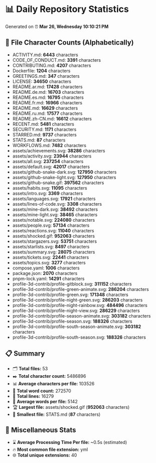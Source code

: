 # 📊 Daily Repository Statistics
Generated on ⏰ **Mar 26, Wednesday 10:10:21 PM**

## 📂 File Character Counts (Alphabetically)
- ACTIVITY.md: **6443** characters
- CODE_OF_CONDUCT.md: **3391** characters
- CONTRIBUTING.md: **4207** characters
- Dockerfile: **1204** characters
- GREETINGS.md: **347** characters
- LICENSE: **34650** characters
- README.ar.md: **17428** characters
- README.de.md: **16703** characters
- README.es.md: **16795** characters
- README.fr.md: **16966** characters
- README.md: **16629** characters
- README.ru.md: **17577** characters
- README.zh-CN.md: **16612** characters
- RECENT.md: **5481** characters
- SECURITY.md: **1171** characters
- STARRED.md: **9737** characters
- STATS.md: **87** characters
- WORKFLOWS.md: **7482** characters
- assets/achievements.svg: **38286** characters
- assets/activity.svg: **23944** characters
- assets/all.svg: **237254** characters
- assets/default.svg: **42017** characters
- assets/github-snake-dark.svg: **127950** characters
- assets/github-snake-light.svg: **127950** characters
- assets/github-snake.gif: **397562** characters
- assets/habits.svg: **11095** characters
- assets/intro.svg: **3369** characters
- assets/languages.svg: **17921** characters
- assets/lines-of-code.svg: **3308** characters
- assets/mine-dark.svg: **38492** characters
- assets/mine-light.svg: **38465** characters
- assets/notable.svg: **224080** characters
- assets/people.svg: **57134** characters
- assets/reactions.svg: **11040** characters
- assets/shocked.gif: **952063** characters
- assets/stargazers.svg: **53751** characters
- assets/starlists.svg: **8497** characters
- assets/summary.svg: **28075** characters
- assets/tickets.svg: **22441** characters
- assets/topics.svg: **3277** characters
- compose.yaml: **1006** characters
- package.json: **2070** characters
- pnpm-lock.yaml: **14291** characters
- profile-3d-contrib/profile-gitblock.svg: **311152** characters
- profile-3d-contrib/profile-green-animate.svg: **286204** characters
- profile-3d-contrib/profile-green.svg: **171348** characters
- profile-3d-contrib/profile-night-green.svg: **286203** characters
- profile-3d-contrib/profile-night-rainbow.svg: **484496** characters
- profile-3d-contrib/profile-night-view.svg: **286229** characters
- profile-3d-contrib/profile-season-animate.svg: **303182** characters
- profile-3d-contrib/profile-season.svg: **188326** characters
- profile-3d-contrib/profile-south-season-animate.svg: **303182** characters
- profile-3d-contrib/profile-south-season.svg: **188326** characters

## 📋 Summary
- 🗂️ **Total files:** 53
- ✒️ **Total character count:** 5486896
- 📊 **Average characters per file:** 103526
- 📝 **Total word count:** 272570
- 🧾 **Total lines:** 16279
- 📐 **Average words per file:** 5142
- 🏆 **Largest file:** assets/shocked.gif (**952063** characters)
- 🥉 **Smallest file:** STATS.md (**87** characters)

## 🌟 Miscellaneous Stats
- ⌛ **Average Processing Time Per file:** ~0.5s (estimated)
- 🔥 **Most common file extension:** yml
- 🌐 **Total unique extensions:** 40
